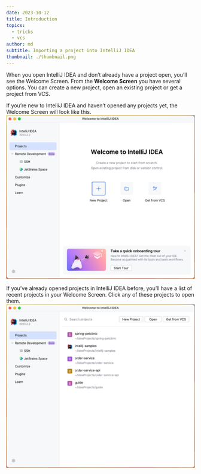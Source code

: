 ```yaml
---
date: 2023-10-12
title: Introduction
topics:
  - tricks
  - vcs
author: md
subtitle: Importing a project into IntelliJ IDEA
thumbnail: ./thumbnail.png
---
```


When you open IntelliJ IDEA and don’t already have a project open, you’ll see the Welcome Screen. From the **Welcome Screen** you have several options. You can create a new project, open an existing project or get a project from VCS.

If you’re new to IntelliJ IDEA and haven’t opened any projects yet, the Welcome Screen will look like this.
![Welcome Screen - New](welcome-screen.png)

If you’ve already opened projects in IntelliJ IDEA before, you’ll have a list of recent projects in your Welcome Screen. Click any of these projects to open them.
![Welcome Screen - Recent projects](welcome-screen-recent.png)
